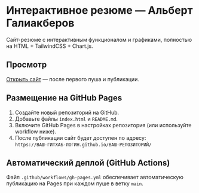 # Интерактивное резюме — Альберт Галиакберов

Сайт-резюме с интерактивным функционалом и графиками, полностью на HTML + TailwindCSS + Chart.js.

## Просмотр

[Открыть сайт](https://ВАШ-ГИТХАБ-ЛОГИН.github.io/ВАШ-РЕПОЗИТОРИЙ/) — после первого пуша и публикации.

## Размещение на GitHub Pages

1. Создайте новый репозиторий на GitHub.
2. Добавьте файлы `index.html` и `README.md`.
3. Включите GitHub Pages в настройках репозитория (или используйте workflow ниже).
4. После публикации сайт будет доступен по адресу:  
   `https://ВАШ-ГИТХАБ-ЛОГИН.github.io/ВАШ-РЕПОЗИТОРИЙ/`

## Автоматический деплой (GitHub Actions)

Файл `.github/workflows/gh-pages.yml` обеспечивает автоматическую публикацию на Pages при каждом пуше в ветку `main`.